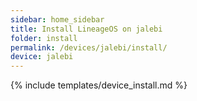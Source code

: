 ```yaml
---
sidebar: home_sidebar
title: Install LineageOS on jalebi
folder: install
permalink: /devices/jalebi/install/
device: jalebi
---
```

{% include templates/device_install.md %}
